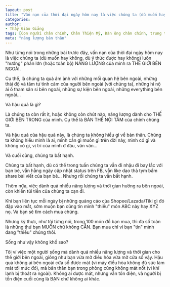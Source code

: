 ```yaml
---
layout: post
title: "Vấn nạn của thời đại ngày hôm nay là việc chúng ta (dù muốn hay không, dù ý thức được hay không) luôn "hướng" phần lớn (hoặc toàn bộ) NĂNG LƯỢNG của mình ra THẾ GIỚI BÊN NGOÀI"
categories:
author:
- Thầy Giáo Giảng
tags: [Con người chân chính, Chân Thiện Mỹ, Đàn ông chân chính, trung tâm của chính mình]
meta: "năng lượng bản thân"
---
```

Như từng nói trong những bài trước đây, vấn nạn của thời đại ngày hôm nay là việc chúng ta (dù muốn hay không, dù ý thức được hay không) luôn "hướng" phần lớn (hoặc toàn bộ) NĂNG LƯỢNG của mình ra THẾ GIỚI BÊN NGOÀI.

Cụ thể, là chúng ta quá ám ảnh với những mối quan hệ bên ngoài, những thái độ và tâm tư tình cảm của người bên ngoài (với chúng ta), những hỉ nộ ái ố tham sân si bên ngoài, những sự kiện bên ngoài, những everything bên ngoài...

Và hậu quả là gì?

Là chúng ta còn rất ít, hoặc không còn chút nào, năng lượng dành cho THẾ GIỚI BÊN TRONG của mình. Cụ thể là BẢN THỂ NỘI TÂM của chính chúng ta.

Và hậu quả của hậu quả này, là chúng ta không hiểu gì về bản thân. Chúng ta không hiểu mình là ai, mình cần gì muốn gì trên đời này, mình có gì và không có gì, vị trí của mình ở đâu, vân vân...

Và cuối cùng, chúng ta bất hạnh.

Chúng ta bất hạnh, dù có thể trong tuần chúng ta vẫn đi nhậu đi bay lắc với bạn bè, vẫn hằng ngày cập nhật status trên FB, vẫn like dạo thả tym bấm share bài viết của bạn bè... Nhưng rồi chúng ta vẫn bất hạnh.

Thêm nữa, việc dành quá nhiều năng lượng và thời gian hướng ra bên ngoài, còn khiến túi tiền của chúng ta cạn đi.

Khi bạn liên tục mỗi ngày bị những quảng cáo của Shopee/Lazada/Tiki gì đó đập vào mắt, sớm muộn bạn cũng tin mình "thiếu" món ABC này hay XYZ nọ. Và bạn sẽ tìm cách mua chúng. 

Nhưng kỳ thực, như tôi từng nói, trong 100 món đồ bạn mua, thì đa số toàn là những thứ bạn MUỐN chứ không CẦN. Bạn mua chỉ vì bạn "tin" mình đang "thiếu" chúng thôi.

Sống như vậy không khổ sao? <!--excerpt.s-->
<div class="post-copyright"><div class="content">Tôi ví việc một người sống mà dành quá nhiều năng lượng và thời gian cho thế giới bên ngoài, giống như bạn vừa mở điều hòa vừa mở cửa sổ vậy. Hậu quả không ai bên ngoài cửa sổ được mát (vì máy điều hòa không đủ sức làm mát tới mức đó), mà bản thân bạn trong phòng cũng không mát nốt (vì khí lạnh bị thoát ra ngoài). Không ai được mát, nhưng vẫn tốn điện, và người bị tốn điện cuối cùng là BẠN chứ không ai khác.</div></div>